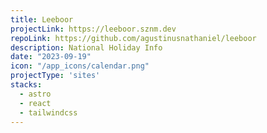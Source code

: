 ```yaml
---
title: Leeboor
projectLink: https://leeboor.sznm.dev
repoLink: https://github.com/agustinusnathaniel/leeboor
description: National Holiday Info
date: "2023-09-19"
icon: "/app_icons/calendar.png"
projectType: 'sites'
stacks: 
  - astro
  - react
  - tailwindcss
---
```


